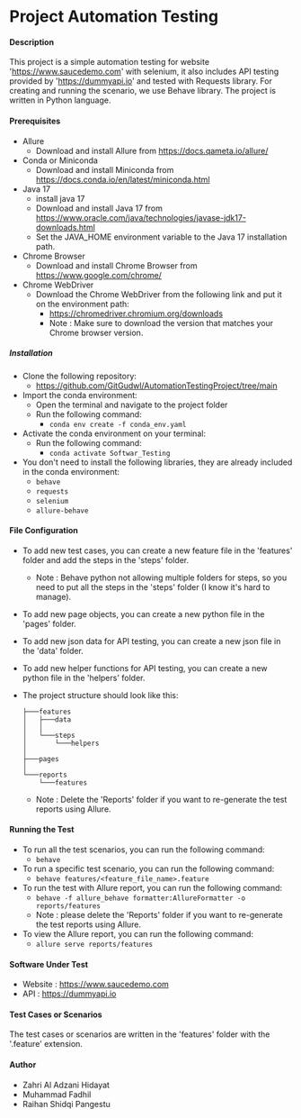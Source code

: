 # Project Automation Testing

#### Description

This project is a simple automation testing for website 'https://www.saucedemo.com' with selenium, it also includes API testing provided by 'https://dummyapi.io' and tested with Requests library. For creating and running the scenario, we use Behave library. The project is written in Python language.

#### Prerequisites

- Allure
  - Download and install Allure from https://docs.qameta.io/allure/
- Conda or Miniconda
  - Download and install Miniconda from https://docs.conda.io/en/latest/miniconda.html
- Java 17
  - install java 17
  - Download and install Java 17 from https://www.oracle.com/java/technologies/javase-jdk17-downloads.html
  - Set the JAVA_HOME environment variable to the Java 17 installation path.
- Chrome Browser
  - Download and install Chrome Browser from https://www.google.com/chrome/
- Chrome WebDriver
  - Download the Chrome WebDriver from the following link and put it on the environment path:
    - https://chromedriver.chromium.org/downloads
    - Note : Make sure to download the version that matches your Chrome browser version.

##### Installation

- Clone the following repository:
  - https://github.com/GitGudwl/AutomationTestingProject/tree/main
- Import the conda environment:
  - Open the terminal and navigate to the project folder
  - Run the following command:
    - `conda env create -f conda_env.yaml`
- Activate the conda environment on your terminal:
  - Run the following command:
    - `conda activate Softwar_Testing`
- You don't need to install the following libraries, they are already included in the conda environment:
  - `behave`
  - `requests`
  - `selenium`
  - `allure-behave`

#### File Configuration

- To add new test cases, you can create a new feature file in the 'features' folder and add the steps in the 'steps' folder.
  - Note : Behave python not allowing multiple folders for steps, so you need to put all the steps in the 'steps' folder (I know it's hard to manage).
- To add new page objects, you can create a new python file in the 'pages' folder.
- To add new json data for API testing, you can create a new json file in the 'data' folder.
- To add new helper functions for API testing, you can create a new python file in the 'helpers' folder.

- The project structure should look like this:
  ```
  ├───features
  │   ├───data
  │   │
  │   └───steps
  │       └───helpers
  │
  ├───pages
  │
  └───reports
      └───features
  ```
  - Note : Delete the 'Reports' folder if you want to re-generate the test reports using Allure.

#### Running the Test

- To run all the test scenarios, you can run the following command:
  - `behave`
- To run a specific test scenario, you can run the following command:
  - `behave features/<feature_file_name>.feature`
- To run the test with Allure report, you can run the following command:
  - `behave -f allure_behave formatter:AllureFormatter -o reports/features
`
  - Note : please delete the 'Reports' folder if you want to re-generate the test reports using Allure.
- To view the Allure report, you can run the following command:
  - `allure serve reports/features`

#### Software Under Test

- Website : https://www.saucedemo.com
- API : https://dummyapi.io

#### Test Cases or Scenarios

The test cases or scenarios are written in the 'features' folder with the '.feature' extension.

#### Author

- Zahri Al Adzani Hidayat
- Muhammad Fadhil
- Raihan Shidqi Pangestu
